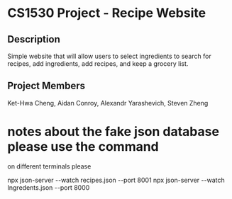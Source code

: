# CS1530 Project - Recipe Website

## Description
Simple website that will allow users to select ingredients to search for recipes, add ingredients, add recipes, and keep a grocery list.

## Project Members
Ket-Hwa Cheng, Aidan Conroy, Alexandr Yarashevich, Steven Zheng

# notes about the fake json database please use the command 
on different terminals please

npx json-server --watch recipes.json --port 8001
npx json-server --watch Ingredents.json --port 8000
